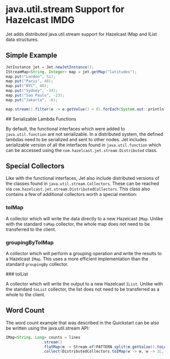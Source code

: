 # java.util.stream Support for Hazelcast IMDG

Jet adds distributed java.util.stream support for Hazelcast IMap and
IList data structures.

## Simple Example

```java
JetInstance jet = Jet.newJetInstance();
IStreamMap<String, Integer> map = jet.getMap("latitudes");
map.put("London", 51);
map.put("Paris", 48);
map.put("NYC", 40);
map.put("Sydney", -34);
map.put("Sao Paulo", -23);
map.put("Jakarta", -6);
```

```java
map.stream().filter(e -> e.getValue() < 0).forEach(System.out::println);
```

## Serializable Lambda Functions

By default, the functional interfaces which were added to
`java.util.function` are not serializable. In a distributed system, the
defined lambdas need to be serialized and sent to other nodes. Jet
includes serializable version of all the interfaces found in
`java.util.function` which can be accessed using the
`com.hazelcast.jet.stream.Distributed` class.

## Special Collectors

Like with the functional interfaces, Jet also include distributed
versions of the classes found in `java.util.stream.Collectors`. These
can be reached via `com.hazelcast.jet.stream.DistributedCollectors`.
This class also contains a few of additional collectors worth a special
mention:

### toIMap

A collector which will write the data directly to a new Hazelcast
`IMap`. Unlike with the standard `toMap` collector, the whole map does
not need to be transferred to the client.

### groupingByToIMap

A collector which will perform a grouping operation and write the
results to a Hazelcast `IMap`. This uses a more efficient implementation
than the standard `groupingBy` collector.

### toIList

A collector which will write the output to a new Hazelcast `IList`.
Unlike with the standard `toList` collector, the list does not need to
be transferred as a whole to the client.

## Word Count

The word count example that was described in the Quickstart can be also
be written using the java.util.stream API:

```java
IMap<String, Long> counts = lines
                .stream()
                .flatMap(m -> Stream.of(PATTERN.split(m.getValue().toLowerCase())))
                .collect(DistributedCollectors.toIMap(w -> w, w -> 1L, (left, right) -> left + right));
```                
